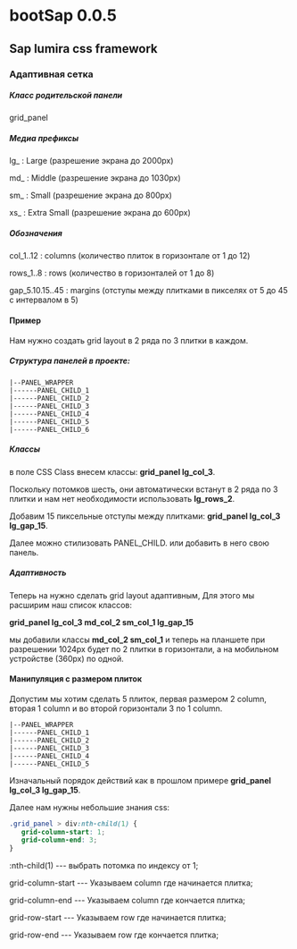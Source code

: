 # bootSap 0.0.5
## Sap lumira css framework

### Адаптивная сетка

##### Класс родительской панели

grid_panel 

##### Медиа префиксы 

lg_  : Large (разрешение экрана до 2000px)

md_  : Middle (разрешение экрана до 1030px)

sm_  : Small (разрешение экрана до 800px)

xs_  : Extra Small (разрешение экрана до 600px)

##### Обозначения

col_1..12 : columns (количество плиток в горизонтале от 1 до 12)

rows_1..8 : rows (количество в горизонталей от 1 до 8)

gap_5.10.15..45 : margins (отступы между плитками в пикселях от 5 до 45 с интервалом в 5)

#### Пример

Нам нужно создать grid layout в 2 ряда по 3 плитки в каждом.

##### Структура панелей в проекте:

    |--PANEL_WRAPPER
    |------PANEL_CHILD_1
    |------PANEL_CHILD_2
    |------PANEL_CHILD_3
    |------PANEL_CHILD_4
    |------PANEL_CHILD_5
    |------PANEL_CHILD_6

##### Классы
    
в поле CSS Class внесем классы: **grid_panel lg_col_3**.

Поскольку потомков шесть, они автоматически встанут в 2 ряда по 3 плитки и нам нет необходимости использовать **lg_rows_2**.

Добавим 15 пиксельные отступы между плитками: **grid_panel lg_col_3 lg_gap_15**.

Далее можно стилизовать PANEL_CHILD. или добавить в него свою панель.

##### Адаптивность

Теперь на нужно сделать grid layout адаптивным, Для этого мы расширим наш список классов:

**grid_panel lg_col_3 md_col_2 sm_col_1 lg_gap_15**

мы добавили классы **md_col_2 sm_col_1** и теперь на планшете при разрешении 1024px будет по 2 плитки в горизонтали, а на мобильном устройстве (360px) по одной.

#### Манипуляция с размером плиток

Допустим мы хотим сделать 5 плиток, первая размером 2 сolumn, вторая 1 сolumn и во второй горизонтали 3 по 1 сolumn.

    |--PANEL_WRAPPER
    |------PANEL_CHILD_1
    |------PANEL_CHILD_2
    |------PANEL_CHILD_3
    |------PANEL_CHILD_4
    |------PANEL_CHILD_5

Изначальный порядок действий как в прошлом примере **grid_panel lg_col_3 lg_gap_15**.

Далее нам нужны небольшие знания css:

```css
.grid_panel > div:nth-child(1) {
   grid-column-start: 1;
   grid-column-end: 3;
}
```
:nth-child(1) --- выбрать потомка по индексу от 1;

grid-column-start --- Указываем column где начинается плитка;

grid-column-end --- Указываем column где кончается плитка;

grid-row-start --- Указываем row где начинается плитка;

grid-row-end --- Указываем row где кончается плитка;


